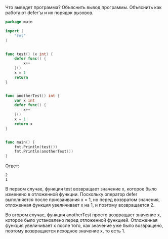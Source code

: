 Что выведет программа? Объяснить вывод программы. Объяснить как работают defer’ы и их порядок вызовов.

```go
package main

import (
	"fmt"
)


func test() (x int) {
	defer func() {
		x++
	}()
	x = 1
	return
}


func anotherTest() int {
	var x int
	defer func() {
		x++
	}()
	x = 1
	return x
}


func main() {
	fmt.Println(test())
	fmt.Println(anotherTest())
}
```

Ответ:
```
2
1

```
В первом случае, функция test возвращает значение x, которое было изменено в отложенной функции. 
Поскольку оператор defer выполняется после присваивания x = 1, но перед возвратом значения, отложенная функция увеличивает x на 1,
и поэтому возвращается 2.

Во втором случае, функция anotherTest просто возвращает значение x, которое было установлено перед отложенной функцией. 
Отложенная функция увеличивает x после того, как значение уже было возвращено, поэтому возвращается исходное значение x, 
то есть 1.
